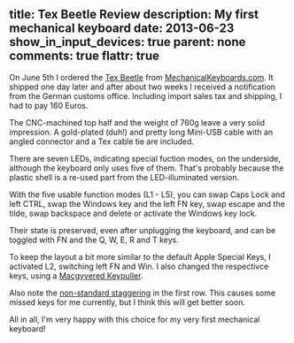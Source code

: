 title: Tex Beetle Review
description: My first mechanical keyboard
date: 2013-06-23
show_in_input_devices: true
parent: none
comments: true
flattr: true
---

On June 5th I ordered the [Tex Beetle][texbeetle] from [MechanicalKeyboards.com][shop]. It shipped one day later and after about two weeks I received a notification from the German customs office. Including import sales tax and shipping, I had to pay 160 Euros.

<!--%
lightgallery([
    [ "img/tex/overview.jpg", "" ],
    [ "img/mekeybo.jpg", "" ],
])
%-->

The CNC-machined top half and the weight of 760g leave a very solid impression. A gold-plated (duh!) and pretty long Mini-USB cable with an angled connector and a Tex cable tie are included.

<!--%
lightgallery([
    [ "img/tex/cableTie.jpg", "" ],
    [ "img/tex/flat.jpg", "" ],
])
%-->

There are seven LEDs, indicating special fuction modes, on the underside, although the keyboard only uses five of them. That's probably because the plastic shell is a re-used part from the LED-illuminated version.

<!--%
lightgallery([
    [ "img/tex/back.jpg", "" ],
    [ "img/tex/backBig.jpg", "" ],
    [ "img/tex/compare.jpg", "" ],
])
%-->

With the five usable function modes (L1 - L5), you can swap Caps Lock and left CTRL, swap the Windows key and the left FN key, swap escape and the tilde, swap backspace and delete or activate the Windows key lock.

Their state is preserved, even after unplugging the keyboard, and can be toggled with FN and the Q, W, E, R and T keys.

To keep the layout a bit more similar to the default Apple Special Keys, I activated L2, switching left FN and Win. I also changed the respectivce keys, using a [Macgyvered Keypuller][pull].

<!--%
lightgallery([
    [ "img/tex/keypuller.jpg", "" ],
    [ "img/tex/switch.jpg", "" ],
])
%-->

Also note the [non-standard staggering][stagger] in the first row. This causes some missed keys for me currently, but I think this will get better soon.

All in all, I'm very happy with this choice for my very first mechanical keyboard!

 [stagger]: http://www.reddit.com/r/MechanicalKeyboards/comments/1bbdmt/news_tex_beetle_60_keyboards_to_be_available_on/c96tqgs
 [pull]: http://www.reddit.com/r/MechanicalKeyboards/comments/1ao9tg/reddit_exclusive_guide_the_ripster_cherry_mx/
 [shop]: http://mechanicalkeyboards.com
 [texbeetle]: http://mechanicalkeyboards.com/shop/index.php?l=product_detail&p=377
 [official]: http://www.tex-design.com.tw/main.html
